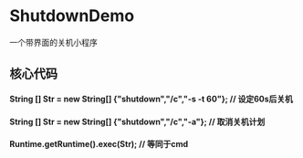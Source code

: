 # ShutdownDemo
一个带界面的关机小程序

## 核心代码

#### String [] Str = new String[] {"shutdown","/c","-s -t 60"}; // 设定60s后关机
#### String [] Str = new String[] {"shutdown","/c","-a"}; // 取消关机计划
#### Runtime.getRuntime().exec(Str); // 等同于cmd 
